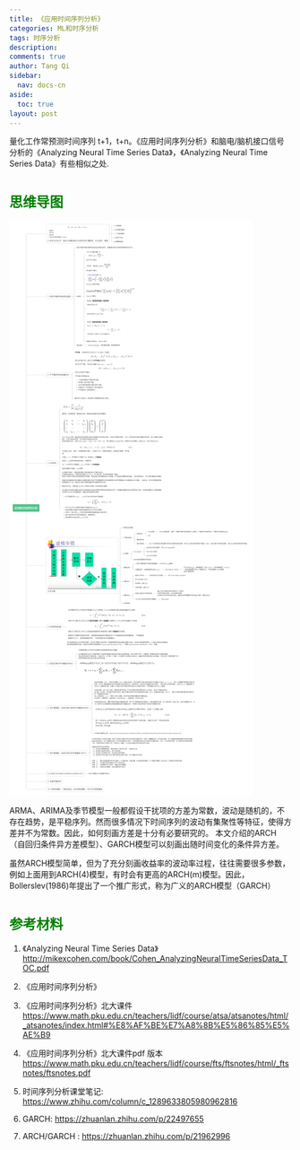 ```yaml
---
title: 《应用时间序列分析》
categories: ML和时序分析
tags: 时序分析
description: 
comments: true
author: Tang Qi
sidebar:
  nav: docs-cn
aside:
  toc: true
layout: post
---
```


量化工作常预测时间序列 t+1，t+n。《应用时间序列分析》和脑电/脑机接口信号分析的《Analyzing Neural Time Series Data》，《Analyzing Neural Time Series Data》有些相似之处.

<!--more-->

# <font face="黑体" color=green size=5>思维导图</font>

![时间序列分析](https://github.com/iqgnat/iqgnat.github.io/raw/master/assets/images/2020-12-31-Notes_on_Applied_time_series_analysis/应用时间序列分析.png)

ARMA、ARIMA及季节模型一般都假设干扰项的方差为常数，波动是随机的，不存在趋势，是平稳序列。然而很多情况下时间序列的波动有集聚性等特征，使得方差并不为常数。因此，如何刻画方差是十分有必要研究的。 本文介绍的ARCH（自回归条件异方差模型）、GARCH模型可以刻画出随时间变化的条件异方差。

虽然ARCH模型简单，但为了充分刻画收益率的波动率过程，往往需要很多参数，例如上面用到ARCH(4)模型，有时会有更高的ARCH(m)模型。因此，Bollerslev(1986)年提出了一个推广形式，称为广义的ARCH模型（GARCH）

# <font face="黑体" color=green size=5>参考材料</font>

  1. 《Analyzing Neural Time Series Data》 http://mikexcohen.com/book/Cohen_AnalyzingNeuralTimeSeriesData_TOC.pdf

  2. 《应用时间序列分析》

  3. 《应用时间序列分析》北大课件 https://www.math.pku.edu.cn/teachers/lidf/course/atsa/atsanotes/html/_atsanotes/index.html#%E8%AF%BE%E7%A8%8B%E5%86%85%E5%AE%B9

  4. 《应用时间序列分析》北大课件pdf 版本 https://www.math.pku.edu.cn/teachers/lidf/course/fts/ftsnotes/html/_ftsnotes/ftsnotes.pdf

  5. 时间序列分析课堂笔记: https://www.zhihu.com/column/c_1289633805980962816

  6. GARCH: https://zhuanlan.zhihu.com/p/22497655

  7. ARCH/GARCH : https://zhuanlan.zhihu.com/p/21962996

     

     

